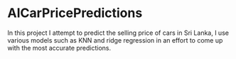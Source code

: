 # AICarPricePredictions
In this project I attempt to predict the selling price of cars in Sri Lanka, I use various models such as KNN and ridge regression in an effort to come up with the most accurate predictions.
